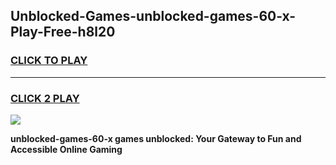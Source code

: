 
## Unblocked-Games-unblocked-games-60-x-Play-Free-h8l20
<h3>
<a href="https://premium76.site?title=unblocked-games-60-x&ref=15A">CLICK TO PLAY</a></h3>
<hr>

<h3>
<a href="https://premium76.site?title=unblocked-games-60-x&ref=15A">CLICK 2 PLAY</a>
  
</h3>

<a href="https://premium76.site?title=unblocked-games-60-x&ref=15A"><img src="https://clearcache.store/games.png"></a>


**unblocked-games-60-x games unblocked: Your Gateway to Fun and Accessible Online Gaming**
